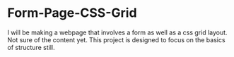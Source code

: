 # Form-Page-CSS-Grid
I will be making a webpage that involves a form as well as a css grid layout. Not sure of the content yet. This project is designed to focus on the basics of structure still. 
